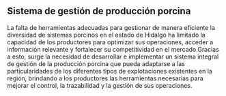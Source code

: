 ## Sistema de gestión de producción porcina



La falta de herramientas adecuadas para gestionar de manera eficiente la diversidad de sistemas porcinos en el estado de Hidalgo ha limitado la capacidad de los productores para optimizar sus operaciones, acceder a información relevante y fortalecer su competitividad en el mercado.Gracias a esto, surge la necesidad de desarrollar e implementar un sistema integral de gestión de la producción porcina que pueda adaptarse a las particularidades de los diferentes tipos de explotaciones existentes en la región, brindando a los productores las herramientas necesarias para mejorar el control, la trazabilidad y la gestión de sus operaciones.
